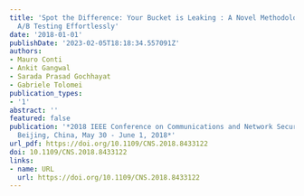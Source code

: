```yaml
---
title: 'Spot the Difference: Your Bucket is Leaking : A Novel Methodology to Expose
  A/B Testing Effortlessly'
date: '2018-01-01'
publishDate: '2023-02-05T18:18:34.557091Z'
authors:
- Mauro Conti
- Ankit Gangwal
- Sarada Prasad Gochhayat
- Gabriele Tolomei
publication_types:
- '1'
abstract: ''
featured: false
publication: '*2018 IEEE Conference on Communications and Network Security, CNS 2018,
  Beijing, China, May 30 - June 1, 2018*'
url_pdf: https://doi.org/10.1109/CNS.2018.8433122
doi: 10.1109/CNS.2018.8433122
links:
- name: URL
  url: https://doi.org/10.1109/CNS.2018.8433122
---
```


